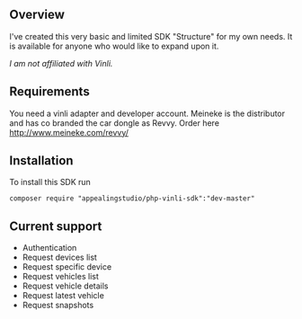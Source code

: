 ## Overview

I've created this very basic and limited SDK "Structure" for my own needs. It is available for anyone who would like to expand upon it.

*I am not affiliated with Vinli.*

## Requirements

You need a vinli adapter and developer account. Meineke is the distributor and has co branded the car dongle as Revvy. Order here http://www.meineke.com/revvy/

## Installation

To install this SDK run

`composer require "appealingstudio/php-vinli-sdk":"dev-master"`

## Current support

- Authentication
- Request devices list
- Request specific device
- Request vehicles list
- Request vehicle details
- Request latest vehicle
- Request snapshots
